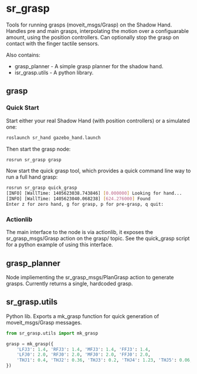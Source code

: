 sr_grasp
========

Tools for running grasps (moveit_msgs/Grasp) on the Shadow Hand. Handles pre and main grasps, interpolating the motion
over a configuarable amount, using the position controllers.
Can optionally stop the grasp on contact with the finger tactile sensors.

Also contains:

* grasp_planner - A simple grasp planner for the shadow hand.
* isr_grasp.utils - A python library.

## grasp

### Quick Start

Start either your real Shadow Hand (with position controllers) or a simulated one:
```sh
roslaunch sr_hand gazebo_hand.launch
```
Then start the grasp node:
```sh
rosrun sr_grasp grasp
```
Now start the quick grasp tool, which provides a quick command line way to run a full hand grasp:
```sh
rosrun sr_grasp quick_grasp 
[INFO] [WallTime: 1405623038.743846] [0.000000] Looking for hand...
[INFO] [WallTime: 1405623040.068238] [624.276000] Found
Enter z for zero hand, g for grasp, p for pre-grasp, q quit:
```

### Actionlib

The main interface to the node is via actionlib, it exposes the sr_grasp_msgs/Grasp action on the grasp/ topic. See the
quick_grasp script for a python example of using this interface.


## grasp_planner

Node impliementing the sr_grasp_msgs/PlanGrasp action to generate grasps. Currently returns a single, hardcoded grasp.

## sr_grasp.utils

Python lib. Exports a mk_grasp function for quick generation of moveit_msgs/Grasp messages.
```py
from sr_grasp.utils import mk_grasp

grasp = mk_grasp({
    'LFJ3': 1.4, 'RFJ3': 1.4, 'MFJ3': 1.4, 'FFJ3': 1.4,
    'LFJ0': 2.0, 'RFJ0': 2.0, 'MFJ0': 2.0, 'FFJ0': 2.0,
    'THJ1': 0.4, 'THJ2': 0.36, 'THJ3': 0.2, 'THJ4': 1.23, 'THJ5': 0.06, 
})

```
